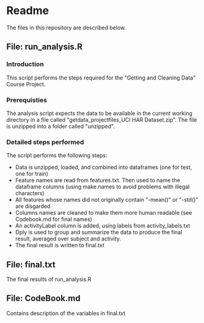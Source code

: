 
# Readme

The files in this repository are described below.

## File: run_analysis.R

### Introduction

This script performs the steps required for the "Getting and Cleaning Data" Course Project.

### Prerequisties

The analysis script expects the data to be available in the current working directory in a file called "getdata_projectfiles_UCI HAR Dataset.zip". The file is unzipped into a folder called "unzipped".

### Detailed steps performed

The script performs the following steps:

 - Data is unzipped, loaded, and combined into dataframes (one for test, one for train)
 - Feature names are read from features.txt. Then used to name the dataframe columns (using make.names to avoid problems with illegal characters)
 - All features whose names did not originally contain "-mean()" or "-std()" are disgarded
 - Columns names are cleaned to make them more human readable (see Codebook.md for final names)
 - An activityLabel column is added, using labels from activity_labels.txt
 - Dply is used to group and summarize the data to produce the final result, averaged over subject and activity.
 - The final result is written to final.txt

## File: final.txt

The final results of run_analysis.R

## File: CodeBook.md

Contains description of the variables in final.txt
